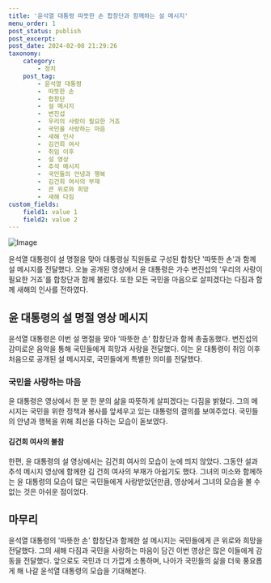 ```yaml
---
title: '윤석열 대통령 따뜻한 손 합창단과 함께하는 설 메시지'
menu_order: 1
post_status: publish
post_excerpt: 
post_date: 2024-02-08 21:29:26
taxonomy:
    category:
        - 정치
    post_tag:
        - 윤석열 대통령
        -  따뜻한 손
        -  합창단
        -  설 메시지
        -  변진섭
        -  우리의 사랑이 필요한 거죠
        -  국민을 사랑하는 마음
        -  새해 인사
        -  김건희 여사
        -  취임 이후
        -  설 영상
        -  추석 메시지
        -  국민들의 안녕과 행복
        -  김건희 여사의 부재
        -  큰 위로와 희망
        -  새해 다짐
custom_fields:
    field1: value 1
    field2: value 2
---
```


![Image](https://imgnews.pstatic.net/image/052/2024/02/08/202402081720522750_t_20240208172901816.jpg?type=w647)

윤석열 대통령이 설 명절을 맞아 대통령실 직원들로 구성된 합창단 '따뜻한 손'과 함께 설 메시지를 전달했다. 오늘 공개된 영상에서 윤 대통령은 가수 변진섭의 '우리의 사랑이 필요한 거죠'를 합창단과 함께 불렀다. 또한 모든 국민을 마음으로 살피겠다는 다짐과 함께 새해의 인사를 전하였다.
## 윤 대통령의 설 명절 영상 메시지
윤석열 대통령은 이번 설 명절을 맞아 '따뜻한 손' 합창단과 함께 총출동했다. 변진섭의 감미로운 음악을 통해 국민들에게 희망과 사랑을 전달했다. 이는 윤 대통령이 취임 이후 처음으로 공개된 설 메시지로, 국민들에게 특별한 의미를 전달했다.
### 국민을 사랑하는 마음
윤 대통령은 영상에서 한 분 한 분의 삶을 따뜻하게 살피겠다는 다짐을 밝혔다. 그의 메시지는 국민을 위한 정책과 봉사를 앞세우고 있는 대통령의 결의를 보여주었다. 국민들의 안녕과 행복을 위해 최선을 다하는 모습이 돋보였다.
#### 김건희 여사의 불참
한편, 윤 대통령의 설 영상에서는 김건희 여사의 모습이 눈에 띄지 않았다. 그동안 설과 추석 메시지 영상에 함께한 김 건희 여사의 부재가 아쉽기도 했다. 그녀의 미소와 함께하는 윤 대통령의 모습이 많은 국민들에게 사랑받았던만큼, 영상에서 그녀의 모습을 볼 수 없는 것은 아쉬운 점이었다.
## 마무리
윤석열 대통령의 '따뜻한 손' 합창단과 함께한 설 메시지는 국민들에게 큰 위로와 희망을 전달했다. 그의 새해 다짐과 국민을 사랑하는 마음이 담긴 이번 영상은 많은 이들에게 감동을 전달했다. 앞으로도 국민과 더 가깝게 소통하며, 나아가 국민들의 삶을 더욱 풍요롭게 해 나갈 윤석열 대통령의 모습을 기대해본다.
